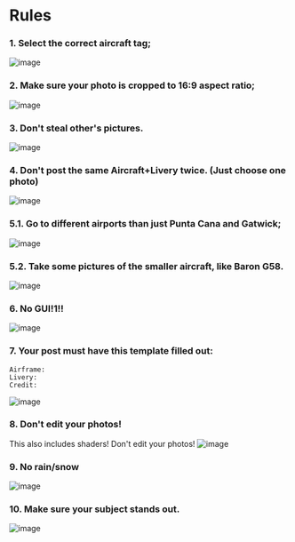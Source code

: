 # Rules
### 1. Select the correct aircraft tag;
![image](https://github.com/Matikson/Matikson/assets/127886507/a64275dd-3923-4f3e-b124-f132b419dea0)
### 2. Make sure your photo is cropped to 16:9 aspect ratio;
![image](https://github.com/Matikson/Matikson/assets/127886507/398aa89b-c342-40c2-8c8a-e33b78562144)
### 3. Don't steal other's pictures.
![image](https://github.com/Matikson/Matikson/assets/127886507/b062f0f9-d155-41ed-8a9a-79ed82e9e577)
### 4. Don't post the same Aircraft+Livery twice. (Just choose one photo)
![image](https://github.com/Matikson/Matikson/assets/127886507/b75c0048-7ed8-4ace-811f-0634ce6254cb)
### 5.1. Go to different airports than just Punta Cana and Gatwick;
![image](https://github.com/Matikson/Matikson/assets/127886507/9b3c25e6-5dea-4003-b911-f7556525bffe)
### 5.2. Take some pictures of the smaller aircraft, like Baron G58.
![image](https://github.com/Matikson/Matikson/assets/127886507/affb9286-56e2-47d1-9907-991635d8692c)
### 6. No GUI!1!!
![image](https://github.com/Matikson/Matikson/assets/127886507/7e8a98d2-29de-40a2-9278-55361aeaa810)
### 7. Your post must have this template filled out:
```
Airframe: 
Livery: 
Credit:
```
![image](https://github.com/Matikson/Matikson/assets/127886507/693cf18c-f873-41ce-b47f-ad5d8f1c20e7)
### 8. Don't edit your photos!
This also includes shaders!
Don't edit your photos!
![image](https://github.com/Matikson/Matikson/assets/127886507/f2aa5766-083b-4c73-ba5d-78d8b78fc0d5)
### 9. No rain/snow
![image](https://github.com/Matikson/Matikson/assets/127886507/8b786441-b457-4671-bef0-907d8dfd532c)
### 10. Make sure your subject stands out.
![image](https://github.com/Matikson/Matikson/assets/127886507/21adb5a7-78d1-47bc-9b2f-a08d35b09316)
